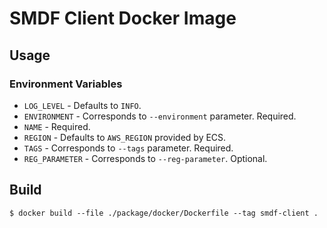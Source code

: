 # SMDF Client Docker Image

## Usage

### Environment Variables
- `LOG_LEVEL` - Defaults to `INFO`.
- `ENVIRONMENT` - Corresponds to `--environment` parameter. Required.
- `NAME` - Required.
- `REGION` - Defaults to `AWS_REGION` provided by ECS.
- `TAGS` - Corresponds to `--tags` parameter. Required.
- `REG_PARAMETER` - Corresponds to `--reg-parameter`. Optional.

## Build
```
$ docker build --file ./package/docker/Dockerfile --tag smdf-client .
```
